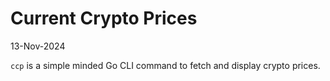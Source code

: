 # Current Crypto Prices
13-Nov-2024

`ccp` is a simple minded Go CLI command to fetch and display crypto prices.
